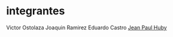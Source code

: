 # integrantes
 Victor Ostolaza
 Joaquin Ramirez
 Eduardo Castro
 [Jean Paul Huby](https://github.com/cs2b01-2020-1/git-branches-and-merge-s2-los-toros/blob/jeanpaulhuby/jeanpaul.txt)
